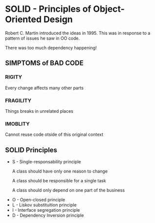# SOLID - Principles of Object-Oriented Design

Robert C. Martin introduced the ideas in 1995. This was in response to a pattern of issues he saw in OO code.

There was too much dependency happening!

## SIMPTOMS of BAD CODE
### RIGITY
Every change affects many other parts

### FRAGILITY
Things breaks in unrelated places

### IMOBLITY
Cannot reuse code otside of this original context

## SOLID Principles
<ul>
    <li>
        S - Single-responsability principle
        <p>A class should have only one reason to change</p>
        <p>A class should be responsible for a single task</p>
        <p>A class should only depend on one part of the business</p>
    </li>
    <li>O - Open-closed principle</li>
    <li>L - Liskov substituition principle</li>
    <li>I - Interface segregation principle</li>
    <li>D - Dependency Inversion principle</li>
</ul>
